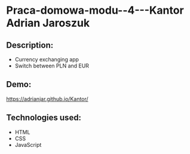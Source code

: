 # Praca-domowa-modu--4---Kantor Adrian Jaroszuk

## Description:

- Currency exchanging app
- Switch between PLN and EUR


## Demo:

https://adrianjar.github.io/Kantor/

## Technologies used:

-  HTML
-  CSS 
-  JavaScript
